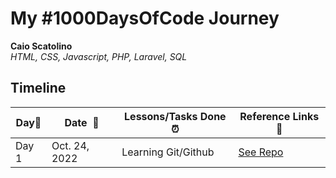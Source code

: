 # My #1000DaysOfCode Journey

**Caio Scatolino**  
*HTML, CSS, Javascript, PHP, Laravel, SQL* 

## Timeline

|**Day:pushpin:**|**Date &nbsp;:calendar:**|**Lessons/Tasks Done :alarm_clock:**| **Reference Links :link:**|
|------|-----------------|--------------------|---------------------|
|Day 1|Oct. 24, 2022| Learning Git/Github | [See Repo](https://github.com/CaioScatolino/moduloGit)|
